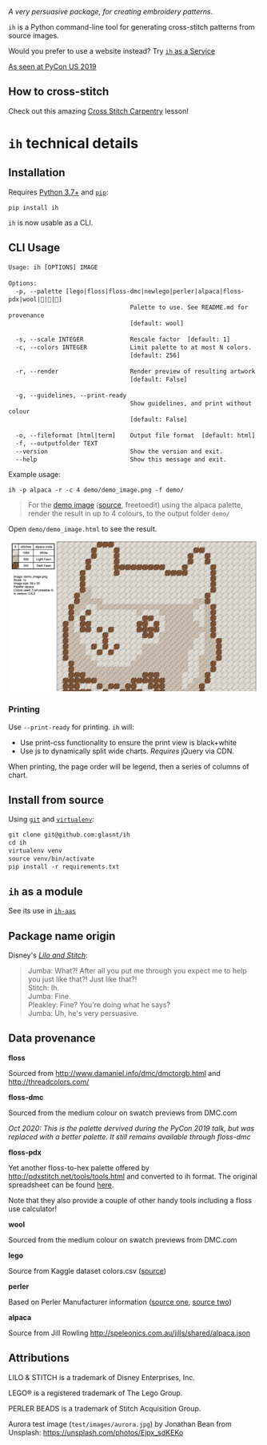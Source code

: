*A very persuasive package, for creating embroidery patterns.*

`ih` is a Python command-line tool for generating cross-stitch patterns from source images. 

Would you prefer to use a website instead? Try [`ih` as a Service](https://github.com/glasnt/ih-aas)

[As seen at PyCon US 2019](https://us.pycon.org/2019/schedule/presentation/229/)

## How to cross-stitch

Check out this amazing [Cross Stitch Carpentry](https://sgibson91.github.io/cross-stitch-carpentry/index.html) lesson!

# `ih` technical details  

## Installation

Requires [Python 3.7+](https://www.python.org/downloads/) and [`pip`](https://pip.pypa.io/en/stable/installing/):

```
pip install ih
```

`ih` is now usable as a CLI. 

## CLI Usage

[//]: <> (START_USAGE)
```
Usage: ih [OPTIONS] IMAGE

Options:
  -p, --palette [lego|floss|floss-dmc|newlego|perler|alpaca|floss-pdx|wool|🧵|🧶|🦙]
                                  Palette to use. See README.md for provenance
                                  [default: wool]

  -s, --scale INTEGER             Rescale factor  [default: 1]
  -c, --colors INTEGER            Limit palette to at most N colors.
                                  [default: 256]

  -r, --render                    Render preview of resulting artwork
                                  [default: False]

  -g, --guidelines, --print-ready
                                  Show guidelines, and print without colour
                                  [default: False]

  -o, --fileformat [html|term]    Output file format  [default: html]
  -f, --outputfolder TEXT
  --version                       Show the version and exit.
  --help                          Show this message and exit.
```
[//]: <> (END_USAGE)

Example usage:  

```
ih -p alpaca -r -c 4 demo/demo_image.png -f demo/
```

> For the [demo image](demo/demo_image.png) ([source](https://picsart.com/i/sticker-pixel-pixelart-pixelated-pixels-llama-rainbow-bow-268615356021211), freetoedit) 
> using the alpaca palette, 
> render the result in up to 4 colours,
> to the output folder `demo/`

Open `demo/demo_image.html` to see the result. 

![sample render](demo/demo_render.png)


### Printing

Use `--print-ready` for printing. `ih` will: 
 
 * Use print-css functionality to ensure the print view is black+white
 * Use js to dynamically split wide charts. *Requires* jQuery via CDN. 

When printing, the page order will be legend, then a series of columns of chart.
 
## Install from source

Using [`git`](https://git-scm.com/book/en/v2/Getting-Started-Installing-Git) and [`virtualenv`](https://virtualenv.pypa.io/en/latest/installation/):

```
git clone git@github.com:glasnt/ih
cd ih
virtualenv venv
source venv/bin/activate
pip install -r requirements.txt
```

## `ih` as a module

See its use in [`ih-aas`](https://github.com/glasnt/ih-aas/blob/master/app.py)

## Package name origin

Disney's [_Lilo and Stitch_](https://www.youtube.com/watch?v=ItYmxezZ7QA): 

> Jumba: What?! After all you put me through you expect me to help you just like that?! Just like that?!<br>
> Stitch: Ih.<br>
> Jumba: Fine.<br>
> Pleakley: Fine? You're doing what he says?<br>
> Jumba: Uh, he's very persuasive.

## Data provenance


**floss** 

Sourced from http://www.damaniel.info/dmc/dmctorgb.html and http://threadcolors.com/

**floss-dmc**

Sourced from the medium colour on swatch previews from DMC.com

*Oct 2020: This is the palette dervived during the PyCon 2019 talk, but was replaced with a better palette. It still remains available through floss-dmc*

**floss-pdx**

Yet another floss-to-hex palette offered by http://pdxstitch.net/tools/tools.html
and converted to ih format. The original spreadsheet can be found
[here](https://docs.google.com/spreadsheets/u/1/d/14PuY3CbQZcYOYtuMn7446TUBh4h4M5wlI0yx1GWG1XY/preview?usp=sharing#gid=0).

Note that they also provide a couple of other handy tools including a floss use
calculator!

**wool**

Sourced from the medium colour on swatch previews from DMC.com

**lego**

Source from Kaggle dataset colors.csv ([source](https://www.kaggle.com/rtatman/lego-database))

**perler**

Based on Perler Manufacturer information ([source one](https://www.reddit.com/r/beadsprites/comments/291495/bead_list_with_rgb_values/), [source two](https://docs.google.com/spreadsheets/d/1f988o68HDvk335xXllJD16vxLBuRcmm3vg6U9lVaYpA/edit#gid=0))

**alpaca**

Source from Jill Rowling http://speleonics.com.au/jills/shared/alpaca.json


## Attributions

LILO & STITCH is a trademark of Disney Enterprises, Inc.

LEGO® is a registered trademark of The Lego Group. 

PERLER BEADS is a trademark of Stitch Acquisition Group. 

Aurora test image (`test/images/aurora.jpg`) by Jonathan Bean from Unsplash: https://unsplash.com/photos/Ejpx_sdKEKo
